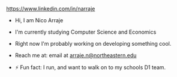 https://www.linkedin.com/in/narraje

- Hi, I am Nico Arraje
- I'm  currently studying Computer Science and Economics
- Right now I'm probably working on developing something cool.
- Reach me at: email at arraje.n@northeastern.edu

- ⚡ Fun fact: I run, and want to walk on to my schools D1 team. 

